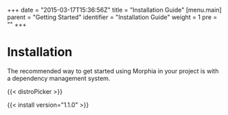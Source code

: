 +++
date = "2015-03-17T15:36:56Z"
title = "Installation Guide"
[menu.main]
  parent = "Getting Started"
  identifier = "Installation Guide"
  weight = 1
  pre = "<i class='fa'></i>"
+++

# Installation

The recommended way to get started using Morphia in your project is with a dependency management system.

{{< distroPicker >}}

{{< install version="1.1.0" >}}
